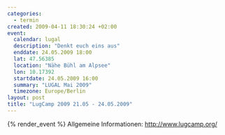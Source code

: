 ```yaml
--- 
categories: 
  - termin
created: 2009-04-11 18:30:24 +02:00
event: 
  calendar: lugal
  description: "Denkt euch eins aus"
  enddate: 24.05.2009 18:00
  lat: 47.56385
  location: "Nähe Bühl am Alpsee"
  lon: 10.17392
  startdate: 24.05.2009 16:00
  summary: "LUGAL Mai 2009"
  timezone: Europe/Berlin
layout: post
title: "LugCamp 2009 21.05 - 24.05.2009"
---
```


{% render_event %}
Allgemeine Informationen: http://www.lugcamp.org/


